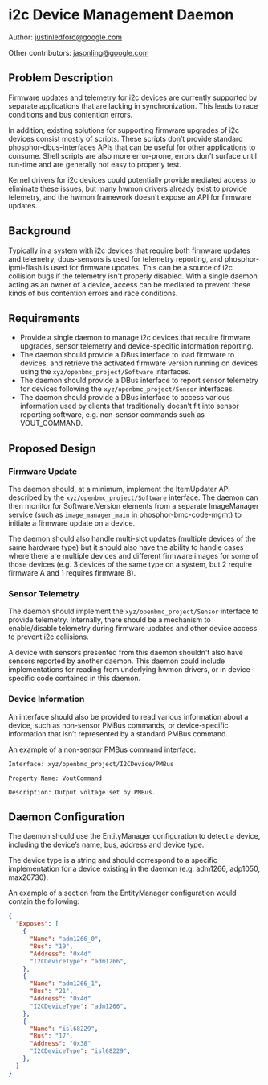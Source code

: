 # i2c Device Management Daemon

Author: <justinledford@google.com>

Other contributors: <jasonling@google.com>

## Problem Description

Firmware updates and telemetry for i2c devices are currently supported by
separate applications that are lacking in synchronization. This leads to race
conditions and bus contention errors.

In addition, existing solutions for supporting firmware upgrades of i2c devices
consist mostly of scripts. These scripts don’t provide standard
phosphor-dbus-interfaces APIs that can be useful for other applications to
consume. Shell scripts are also more error-prone, errors don’t surface until
run-time and are generally not easy to properly test.

Kernel drivers for i2c devices could potentially provide mediated access to
eliminate these issues, but many hwmon drivers already exist to provide
telemetry, and the hwmon framework doesn't expose an API for firmware updates.

## Background

Typically in a system with i2c devices that require both firmware updates and
telemetry, dbus-sensors is used for telemetry reporting, and phosphor-ipmi-flash
is used for firmware updates. This can be a source of i2c collision bugs if the
telemetry isn't properly disabled. With a single daemon acting as an owner of a
device, access can be mediated to prevent these kinds of bus contention errors
and race conditions.

## Requirements

-   Provide a single daemon to manage i2c devices that require firmware
    upgrades, sensor telemetry and device-specific information reporting.
-   The daemon should provide a DBus interface to load firmware to devices, and
    retrieve the activated firmware version running on devices using the
    `xyz/openbmc_project/Software` interfaces.
-   The daemon should provide a DBus interface to report sensor telemetry for
    devices following the `xyz/openbmc_project/Sensor` interfaces.
-   The daemon should provide a DBus interface to access various information
    used by clients that traditionally doesn’t fit into sensor reporting
    software, e.g. non-sensor commands such as VOUT_COMMAND.

## Proposed Design

### Firmware Update

The daemon should, at a minimum, implement the ItemUpdater API described by the
`xyz/openbmc_project/Software` interface. The daemon can then monitor for
Software.Version elements from a separate ImageManager service (such as
`image_manager_main` in phosphor-bmc-code-mgmt) to initiate a firmware update on
a device.

The daemon should also handle multi-slot updates (multiple devices of the same
hardware type) but it should also have the ability to handle cases where there
are multiple devices and different firmware images for some of those devices
(e.g. 3 devices of the same type on a system, but 2 require firmware A and 1
requires firmware B).

### Sensor Telemetry

The daemon should implement the `xyz/openbmc_project/Sensor` interface to
provide telemetry. Internally, there should be a mechanism to enable/disable
telemetry during firmware updates and other device access to prevent i2c
collisions.

A device with sensors presented from this daemon shouldn't also have sensors
reported by another daemon. This daemon could include implementations for
reading from underlying hwmon drivers, or in device-specific code contained in
this daemon.

### Device Information

An interface should also be provided to read various information about a device,
such as non-sensor PMBus commands, or device-specific information that isn’t
represented by a standard PMBus command.

An example of a non-sensor PMBus command interface:

```
Interface: xyz/openbmc_project/I2CDevice/PMBus

Property Name: VoutCommand

Description: Output voltage set by PMBus.
```

## Daemon Configuration

The daemon should use the EntityManager configuration to detect a device,
including the device’s name, bus, address and device type.

The device type is a string and should correspond to a specific implementation
for a device existing in the daemon (e.g. adm1266, adp1050, max20730).

An example of a section from the EntityManager configuration would contain the
following:

``` json
{
  "Exposes": [
    {
      "Name": "adm1266_0",
      "Bus": "19",
      "Address": "0x4d"
      "I2CDeviceType": "adm1266",
    },
    {
      "Name": "adm1266_1",
      "Bus": "21",
      "Address": "0x4d"
      "I2CDeviceType": "adm1266",
    },
    {
      "Name": "isl68229",
      "Bus": "17",
      "Address": "0x38"
      "I2CDeviceType": "isl68229",
    },
  ]
}
```
